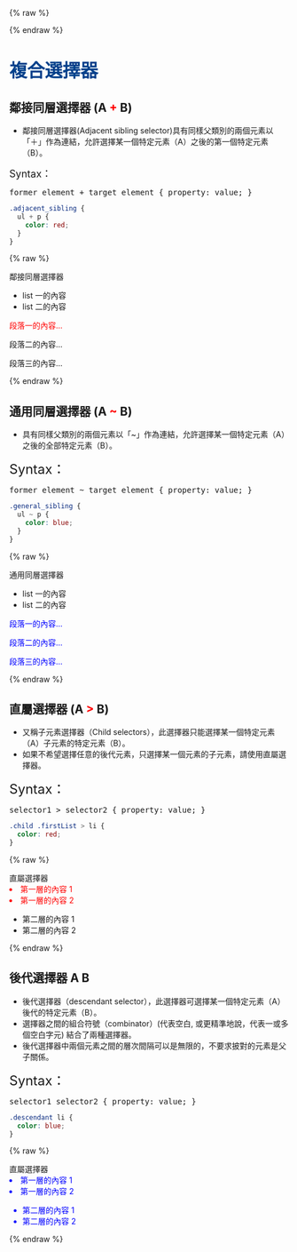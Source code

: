 {% raw %}
<style>
.adjacent_sibling ul + p {
  color: red;
}

.general_sibling ul ~ p {
  color: blue;
}

.child .firstList > li {
  color: red;
}

.descendant li {
  color: blue;
}
</style>
{% endraw %}

# <font color="#00408B" size=6>複合選擇器</font>

## 鄰接同層選擇器 (A <font color=red>**+**</font> B)
- 鄰接同層選擇器(Adjacent sibling selector)具有同樣父類別的兩個元素以「＋」作為連結，允許選擇某一個特定元素（A）之後的第一個特定元素（B）。

<font size=4>Syntax：</font>
<pre class="syntaxbox">
former_element + target_element { property: value; } 
</pre>

```scss
.adjacent_sibling {
  ul + p {
    color: red;
  }
}
```
{% raw %}
<div class="result">
<div class="ribbon">鄰接同層選擇器</div>
  <div class="adjacent_sibling">
    <ul>
      <li>list 一的內容</li>
      <li>list 二的內容</li>
    </ul>
    <p>段落一的內容...</p>
    <p>段落二的內容...</p>
    <p>段落三的內容...</p>
  </div>
</div>
{% endraw %}

## 通用同層選擇器 (A <font color=red>**~**</font> B)
- 具有同樣父類別的兩個元素以「~」作為連結，允許選擇某一個特定元素（A）之後的全部特定元素（B）。

<font size=5>Syntax：</font>

<pre class="syntaxbox">
former_element ~ target_element { property: value; } 
</pre>

```scss
.general_sibling {
  ul ~ p {
    color: blue;
  }
}
```
{% raw %}
<div class="result">
<div class="ribbon">通用同層選擇器</div>
  <div class="general_sibling">
    <ul>
      <li>list 一的內容</li>
      <li>list 二的內容</li>
    </ul>
    <p>段落一的內容...</p>
    <p>段落二的內容...</p>
    <p>段落三的內容...</p>
  </div>
</div>
{% endraw %}

## 直屬選擇器 (A <font color=red>**>**</font> B)
- 又稱子元素選擇器（Child selectors），此選擇器只能選擇某一個特定元素（A）子元素的特定元素（B）。
- 如果不希望選擇任意的後代元素，只選擇某一個元素的子元素，請使用直屬選擇器。

<font size=5>Syntax：</font>

<pre class="syntaxbox">
selector1 > selector2 { property: value; } 
</pre>

```scss
.child .firstList > li {
  color: red;
}
```
{% raw %}
<div class="result">
<div class="ribbon">直屬選擇器</div>
  <div class="child">
    <div class="firstList">
      <li>第一層的內容 1</li>
      <li>第一層的內容 2</li>
      <ul class="subList">
        <li>第二層的內容 1</li>
        <li>第二層的內容 2</li>
      </ul>
    </div>
  </div>
</div>
{% endraw %}

## 後代選擇器 A B
- 後代選擇器（descendant selector），此選擇器可選擇某一個特定元素（A）後代的特定元素（B）。
- 選擇器之間的組合符號（combinator）(代表空白, 或更精準地說，代表一或多個空白字元) 結合了兩種選擇器。
-    後代選擇器中兩個元素之間的層次間隔可以是無限的，不要求披對的元素是父子關係。

<font size=5>Syntax：</font>
<pre class="syntaxbox">
selector1 selector2 { property: value; }
</pre>

```scss
.descendant li {
  color: blue;
}
```
{% raw %}
<div class="result">
<div class="ribbon">直屬選擇器</div>
  <div class="descendant">
    <div class="list">
      <li>第一層的內容 1</li>
      <li>第一層的內容 2</li>
      <ul class="subList">
        <li>第二層的內容 1</li>
        <li>第二層的內容 2</li>
      </ul>
    </div>
  </div>
</div>
{% endraw %}